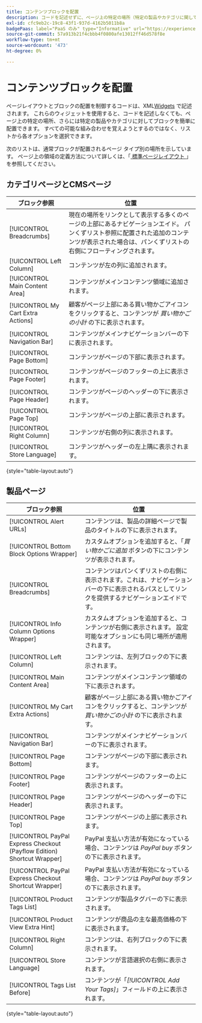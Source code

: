 ```yaml
---
title: コンテンツブロックを配置
description: コードを記述せずに、ページ上の特定の場所（特定の製品やカテゴリに関しても）にブロックを配置します
exl-id: cfc9eb2c-19c8-43f1-937d-4162b5011b8a
badgePaas: label="PaaS のみ" type="Informative" url="https://experienceleague.adobe.com/ja/docs/commerce/user-guides/product-solutions" tooltip="Adobe Commerce on Cloud プロジェクト（Adobeが管理する PaaS インフラストラクチャ）およびオンプレミスプロジェクトにのみ適用されます。"
source-git-commit: 57a913b21f4cbbb4f0800afe13012ff46d578f8e
workflow-type: tm+mt
source-wordcount: '473'
ht-degree: 0%

---
```


# コンテンツブロックを配置

ページレイアウトとブロックの配置を制御するコードは、XML[Widgets](widgets.md) で記述されます。 これらのウィジェットを使用すると、コードを記述しなくても、ページ上の特定の場所、さらには特定の製品やカテゴリに対してブロックを簡単に配置できます。 すべての可能な組み合わせを覚えようとするのではなく、リストから各オプションを選択できます。

次のリストは、通常ブロックが配置されるページ タイプ別の場所を示しています。 ページ上の領域の定義方法について詳しくは、「[ 標準ページレイアウト ](page-layout.md#standard-page-layouts)」を参照してください。

## カテゴリページとCMSページ

| ブロック参照 | 位置 |
|----------|-------- |
| [!UICONTROL Breadcrumbs] | 現在の場所をリンクとして表示する多くのページの上部にあるナビゲーションエイド。 パンくずリスト参照に配置された追加のコンテンツが表示された場合は、パンくずリストの右側にフローティングされます。 |
| [!UICONTROL Left Column] | コンテンツが左の列に追加されます。 |
| [!UICONTROL Main Content Area] | コンテンツがメインコンテンツ領域に追加されます。 |
| [!UICONTROL My Cart Extra Actions] | 顧客がページ上部にある買い物かごアイコンをクリックすると、コンテンツが _買い物かごの小計_ の下に表示されます。 |
| [!UICONTROL Navigation Bar] | コンテンツがメインナビゲーションバーの下に表示されます。 |
| [!UICONTROL Page Bottom] | コンテンツがページの下部に表示されます。 |
| [!UICONTROL Page Footer] | コンテンツがページのフッターの上に表示されます。 |
| [!UICONTROL Page Header] | コンテンツがページのヘッダーの下に表示されます。 |
| [!UICONTROL Page Top] | コンテンツがページの上部に表示されます。 |
| [!UICONTROL Right Column] | コンテンツが右側の列に表示されます。 |
| [!UICONTROL Store Language] | コンテンツがヘッダーの左上隅に表示されます。 |

{style="table-layout:auto"}

## 製品ページ

| ブロック参照 | 位置 |
|----------|-------- |
| [!UICONTROL Alert URLs] | コンテンツは、製品の詳細ページで製品のタイトルの下に表示されます。 |
| [!UICONTROL Bottom Block Options Wrapper] | カスタムオプションを追加すると、「_買い物かごに追加_ ボタンの下にコンテンツが表示されます。 |
| [!UICONTROL Breadcrumbs] | コンテンツはパンくずリストの右側に表示されます。これは、ナビゲーションバーの下に表示されるパスとしてリンクを提供するナビゲーションエイドです。 |
| [!UICONTROL Info Column Options Wrapper] | カスタムオプションを追加すると、コンテンツが右側に表示されます。 設定可能なオプションにも同じ場所が適用されます。 |
| [!UICONTROL Left Column] | コンテンツは、左列ブロックの下に表示されます。 |
| [!UICONTROL Main Content Area] | コンテンツがメインコンテンツ領域の下に表示されます。 |
| [!UICONTROL My Cart Extra Actions] | 顧客がページ上部にある買い物かごアイコンをクリックすると、コンテンツが _買い物かごの小計_ の下に表示されます。 |
| [!UICONTROL Navigation Bar] | コンテンツがメインナビゲーションバーの下に表示されます。 |
| [!UICONTROL Page Bottom] | コンテンツがページの下部に表示されます。 |
| [!UICONTROL Page Footer] | コンテンツがページのフッターの上に表示されます。 |
| [!UICONTROL Page Header] | コンテンツがページのヘッダーの下に表示されます。 |
| [!UICONTROL Page Top] | コンテンツがページの上部に表示されます。 |
| [!UICONTROL PayPal Express Checkout (Payflow Edition) Shortcut Wrapper] | PayPal 支払い方法が有効になっている場合、コンテンツは _PayPal buy_ ボタンの下に表示されます。 |
| [!UICONTROL PayPal Express Checkout Shortcut Wrapper] | PayPal 支払い方法が有効になっている場合、コンテンツは _PayPal buy_ ボタンの下に表示されます。 |
| [!UICONTROL Product Tags List] | コンテンツが製品タグバーの下に表示されます。 |
| [!UICONTROL Product View Extra Hint] | コンテンツが商品の主な最高価格の下に表示されます。 |
| [!UICONTROL Right Column] | コンテンツは、右列ブロックの下に表示されます。 |
| [!UICONTROL Store Language] | コンテンツが言語選択の右側に表示されます。 |
| [!UICONTROL Tags List Before] | コンテンツが「_[!UICONTROL Add Your Tags]_」フィールドの上に表示されます。 |

{style="table-layout:auto"}
